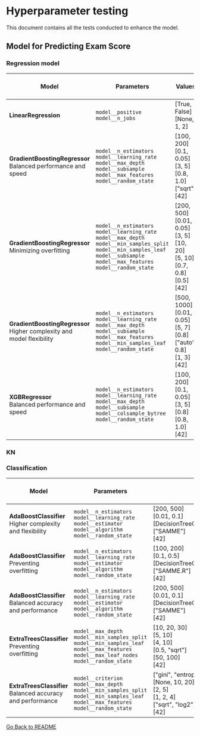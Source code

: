 # Hyperparameter testing

This document contains all the tests conducted to enhance the model.

## Model for Predicting Exam Score

### Regression model

| Model                     | Parameters                        | Values                        | Best mean score                                  |
|---------------------------|-----------------------------------|-------------------------------|:------------------------------------------:|
| **LinearRegression**      | `model__positive` <br> `model__n_jobs`   | [True, False] <br> [None, 1, 2]    | 0.64                                           |
| **GradientBoostingRegressor** <br> Balanced performance and speed | `model__n_estimators` <br> `model__learning_rate` <br> `model__max_depth` <br> `model__subsample` <br> `model__max_features` <br> `model__random_state` | [100, 200] <br> [0.1, 0.05] <br> [3, 5] <br> [0.8, 1.0] <br> ["sqrt"] <br> [42] |  0.55 |
| **GradientBoostingRegressor** <br> Minimizing overfitting | `model__n_estimators` <br> `model__learning_rate` <br> `model__max_depth` <br> `model__min_samples_split` <br> `model__min_samples_leaf` <br> `model__subsample` <br> `model__max_features` <br> `model__random_state` | [200, 500] <br> [0.01, 0.05] <br> [3, 5] <br> [10, 20] <br> [5, 10] <br> [0.7, 0.8] <br> [0.5] <br> [42] |  0.55 |
| **GradientBoostingRegressor** <br> Higher complexity and model flexibility | `model__n_estimators` <br> `model__learning_rate` <br> `model__max_depth` <br> `model__subsample` <br> `model__max_features` <br> `model__min_samples_leaf` <br> `model__random_state` | [500, 1000] <br> [0.01, 0.05] <br> [5, 7] <br> [0.8] <br> ["auto", 0.8] <br> [1, 3] <br> [42] |  0.54 |
| **XGBRegressor** <br> Balanced performance and speed | `model__n_estimators` <br> `model__learning_rate` <br> `model__max_depth` <br> `model__subsample` <br> `model__colsample_bytree` <br> `model__random_state` | [100, 200] <br> [0.1, 0.05] <br> [3, 5] <br> [0.8] <br> [0.8, 1.0] <br> [42] |  0.62 | 

### KN


### Classification

| Model                     | Parameters                                    | Values                                             | Best mean score                          |
|---------------------------|-----------------------------------------------|----------------------------------------------------|:----------------------------------------:|
| **AdaBoostClassifier** <br> Higher complexity and flexibility | `model__n_estimators` <br> `model__learning_rate` <br> `model__estimator` <br> `model__algorithm` <br> `model__random_state` | [200, 500] <br> [0.01, 0.1] <br> [DecisionTreeClassifier(max_depth=5)] <br> ["SAMME"] <br> [42] |  0.76 |
| **AdaBoostClassifier** <br> Preventing overfitting | `model__n_estimators` <br> `model__learning_rate` <br> `model__estimator` <br> `model__algorithm` <br> `model__random_state` | [100, 200] <br> [0.1, 0.5] <br> [DecisionTreeClassifier(max_depth=3)] <br> ["SAMME.R"] <br> [42] |  0.78 |
| **AdaBoostClassifier** <br> Balanced accuracy and performance | `model__n_estimators` <br> `model__learning_rate` <br> `model__estimator` <br> `model__algorithm` <br> `model__random_state` | [200, 500] <br> [0.01, 0.1] <br> [DecisionTreeClassifier(max_depth=5)] <br> ["SAMME"] <br> [42] | 0.76 |
| **ExtraTreesClassifier** <br>  Preventing overfitting | `model__max_depth` <br> `model__min_samples_split` <br> `model__min_samples_leaf` <br> `model__max_features` <br> `model__max_leaf_nodes` <br> `model__random_state` | [10, 20, 30] <br> [5, 10] <br> [4, 10] <br> [0.5, "sqrt"] <br> [50, 100] <br> [42] | 0.83 |
| **ExtraTreesClassifier** <br> Balanced accuracy and performance | `model__criterion` <br> `model__max_depth` <br> `model__min_samples_split` <br> `model__min_samples_leaf` <br> `model__max_features` <br> `model__random_state` | ["gini", "entropy"] <br> [None, 10, 20] <br> [2, 5] <br> [1, 2, 4] <br> ["sqrt", "log2"] <br> [42] |  0.79 |



[Go Back to README](/README.md)